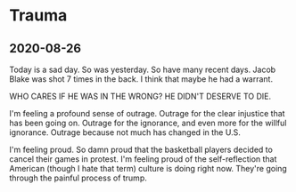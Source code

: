 ---
---

# Trauma

## 2020-08-26

Today is a sad day. So was yesterday. So have many recent days. Jacob Blake was shot 7 times in the back. I think that maybe he had a warrant.

WHO CARES IF HE WAS IN THE WRONG? HE DIDN'T DESERVE TO DIE.

I'm feeling a profound sense of outrage. Outrage for the clear injustice that has been going on. Outrage for the ignorance, and even more for the willful ignorance. Outrage because not much has changed in the U.S.

I'm feeling proud. So damn proud that the basketball players decided to cancel their games in protest. I'm feeling proud of the self-reflection that American (though I hate that term) culture is doing right now. They're going through the painful process of trump.
